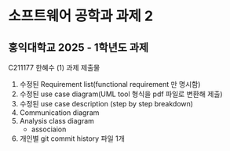 # 소프트웨어 공학과 과제 2
## 홍익대학교 2025 - 1학년도 과제

C211177 한혜수
(1) 과제 제출물
1. 수정된 Requirement list(functional requirement 만 명시함)
2. 수정된 use case diagram(UML tool 형식을 pdf 파일로 변환해 제출)
3. 수정된 use case description (step by step breakdown)
4. Communication diagram
5. Analysis class diagram
   - associaion
6. 개인별 git commit history 파일 1개